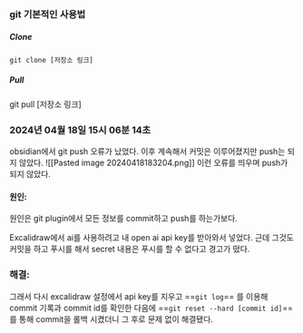 ### git 기본적인 사용법

##### Clone
```
git clone [저장소 링크]
```
##### Pull
git pull [저장소 링크]






### 2024년 04월 18일 15시 06분 14초
obsidian에서 git push 오류가 났었다.
이후 계속해서 커밋은 이루어졌지만 push는 되지 않았다.
![[Pasted image 20240418183204.png]]
이런 오류를 띄우며 push가 되지 않았다.

#### 원인:
원인은 git plugin에서 모든 정보를 commit하고 push를 하는가보다.

Excalidraw에서 ai를 사용하려고 내 open ai api key를 받아와서 넣었다.
근데 그것도 커밋을 하고 푸시를 해서 
secret 내용은 푸시를 할 수 없다고 경고가 떴다.

### 해결:
그래서 다시 excalidraw 설정에서 api key를 지우고 
==`git log`== 를 이용해 commit 기록과 commit id를 확인한 다음에
==`git reset --hard [commit id]`== 를 통해 commit을 롤백 시켰더니 
그 후로 문제 없이 해결됐다.

